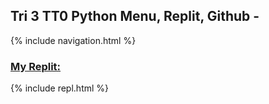 ## Tri 3 TT0 Python Menu, Replit, Github -
{% include navigation.html %} 
### [My Replit:](https://replit.com/@SaathvikaAjith1/Saathvika-Ajith#main.py)
{% include repl.html %}
